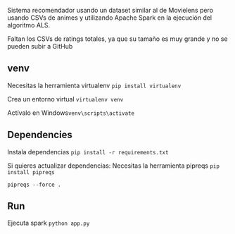 Sistema recomendador usando un dataset similar al de Movielens pero usando CSVs de animes y utilizando Apache Spark en la ejecución del algoritmo ALS.

Faltan los CSVs de ratings totales, ya que su tamaño es muy grande y no se pueden subir a GitHub

## venv

Necesitas la herramienta virtualenv `pip install virtualenv`

Crea un entorno virtual `virtualenv venv`

Actívalo en Windows`venv\scripts\activate`

## Dependencies

Instala dependencias `pip install -r requirements.txt`

Si quieres actualizar dependencias:
Necesitas la herramienta pipreqs `pip install pipreqs`

`pipreqs --force .`

## Run

Ejecuta spark `python app.py`
